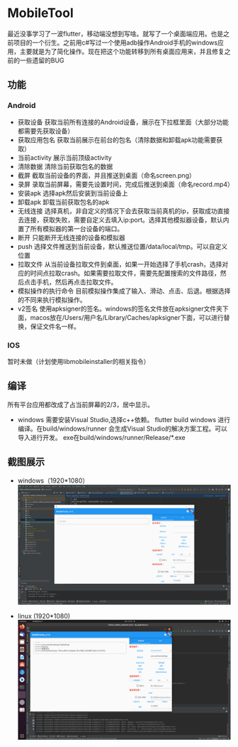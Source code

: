# MobileTool
最近没事学习了一波flutter，移动端没想到写啥。就写了一个桌面端应用。也是之前项目的一个衍生。之前用c#写过一个使用adb操作Android手机的windows应用，主要就是为了简化操作。现在把这个功能转移到所有桌面应用来，并且修复之前的一些遗留的BUG

## 功能
### Android
+ 获取设备
获取当前所有连接的Android设备，展示在下拉框里面（大部分功能都需要先获取设备）
+ 获取应用包名
获取当前展示在前台的包名（清除数据和卸载apk功能需要获取）
+ 当前activity
展示当前顶级activity
+ 清除数据
清除当前获取包名的数据
+ 截屏
截取当前设备的界面，并且推送到桌面（命名screen.png）
+ 录屏
录取当前屏幕，需要先设置时间，完成后推送到桌面（命名record.mp4）
+ 安装apk
选择apk然后安装到当前设备上
+ 卸载apk
卸载当前获取包名的apk
+ 无线连接
选择真机，非自定义的情况下会去获取当前真机的ip，获取成功直接去连接，获取失败，需要自定义去填入ip:port。选择其他模拟器设备，默认内置了所有模拟器的第一台设备的端口。
+ 断开
只能断开无线连接的设备和模拟器
+ push
选择文件推送到当前设备，默认推送位置/data/local/tmp。可以自定义位置
+ 拉取文件
从当前设备拉取文件到桌面，如果一开始选择了手机crash，选择对应的时间点拉取crash。如果需要拉取文件，需要先配置搜索的文件路径，然后点击手机，然后再点击拉取文件。
+ 模拟操作的执行命令
目前模拟操作集成了输入、滑动、点击、后退。根据选择的不同来执行模拟操作。
+ v2签名
使用apksigner的签名。windows的签名文件放在apksigner文件夹下面，macos放在/Users/用户名/Library/Caches/apksigner下面，可以进行替换，保证文件名一样。
### IOS
暂时未做（计划使用libmobileinstaller的相关指令）

## 编译
所有平台应用都改成了占当前屏幕的2/3，居中显示。
+ windows
需要安装Visual Studio,选择c++依赖。
flutter build windows 进行编译。在build/windows/runner 会生成Visual Studio的解决方案工程。可以导入进行开发。
exe在build/windows/runner/Release/*.exe

## 截图展示
+ windows（1920*1080）
![screenshots/windows.png](screenshots/windows.png)

+ linux (1920*1080)
![screenshots/linux.png](screenshots/linux.png)